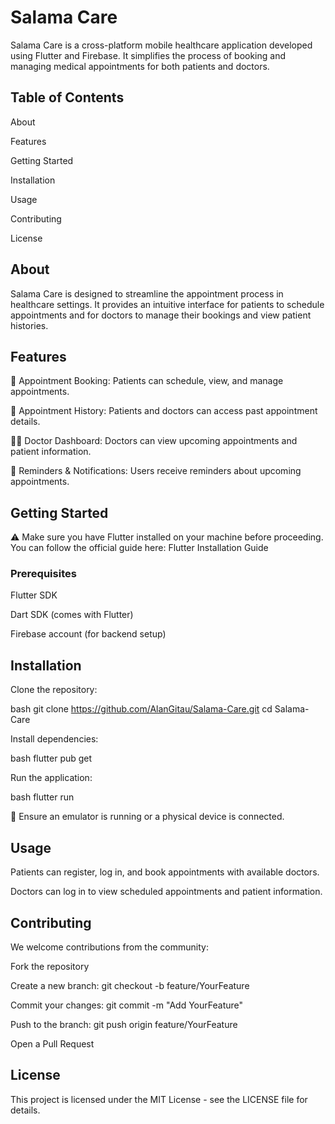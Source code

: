# Salama Care

Salama Care is a cross-platform mobile healthcare application developed using Flutter and Firebase. It simplifies the process of booking and managing medical appointments for both patients and doctors.

## Table of Contents
About

Features

Getting Started

Installation

Usage

Contributing

License

## About
Salama Care is designed to streamline the appointment process in healthcare settings. It provides an intuitive interface for patients to schedule appointments and for doctors to manage their bookings and view patient histories.

## Features
📅 Appointment Booking: Patients can schedule, view, and manage appointments.

📖 Appointment History: Patients and doctors can access past appointment details.

👨‍⚕️ Doctor Dashboard: Doctors can view upcoming appointments and patient information.

🔔 Reminders & Notifications: Users receive reminders about upcoming appointments.

## Getting Started
⚠️ Make sure you have Flutter installed on your machine before proceeding. You can follow the official guide here: Flutter Installation Guide

### Prerequisites
Flutter SDK

Dart SDK (comes with Flutter)

Firebase account (for backend setup)

## Installation
Clone the repository:

bash
git clone https://github.com/AlanGitau/Salama-Care.git
cd Salama-Care

Install dependencies:

bash
flutter pub get

Run the application:

bash
flutter run

📱 Ensure an emulator is running or a physical device is connected.

## Usage
Patients can register, log in, and book appointments with available doctors.

Doctors can log in to view scheduled appointments and patient information.

## Contributing
We welcome contributions from the community:

Fork the repository

Create a new branch: git checkout -b feature/YourFeature

Commit your changes: git commit -m "Add YourFeature"

Push to the branch: git push origin feature/YourFeature

Open a Pull Request

## License
This project is licensed under the MIT License - see the LICENSE file for details.
